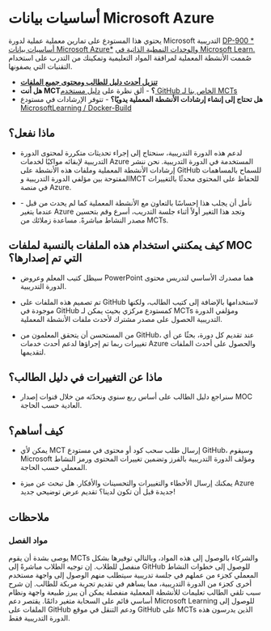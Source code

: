 ﻿# أساسيات بيانات Microsoft Azure

يحتوي هذا المستودع على تمارين معملية عملية لدورة Microsoft التدريبية [DP-900 * أساسيات بيانات Microsoft Azure*](https://docs.microsoft.com/ar-sa/learn/certifications/courses/dp-900t00) و[الوحدات النمطية الذاتية في Microsoft Learn.](https://docs.microsoft.com/ar-sa/users/23110622/collections/0kjyh8rn5gdrjj/) صُممت الأنشطة المعملية لمرافقة المواد التعليمية وتمكينك من التدرب على استخدام التقنيات التي يصفونها. 

- **[تنزيل أحدث دليل للطالب ومحتوى جميع الملفات](../../releases/latest)**
- **هل أنت MCT؟** -  ألق نظرة على [دليل مستخدم GitHub الخاص بنا لـ MCTs](https://microsoftlearning.github.io/MCT-User-Guide/)
- **هل تحتاج إلى إنشاء إرشادات الأنشطة المعملية يدويًا؟** -  تتوفر الإرشادات في مستودع [MicrosoftLearning / Docker-Build](https://github.com/MicrosoftLearning/Docker-Build)

## ماذا نفعل؟

- لدعم هذه الدورة التدريبية، سنحتاج إلى إجراء تحديثات متكررة لمحتوى الدورة التدريبية لإبقائه مواكبًا لخدمات Azure المستخدمة في الدورة التدريبية.  نحن ننشر إرشادات الأنشطة المعملية وملفات هذه الأنشطة على GitHub للسماح بالمساهمات المفتوحة بين مؤلفي الدورة التدريبية وMCT للحفاظ على المحتوى محدثًا بالتغييرات في منصة Azure.

- نأمل أن يجلب هذا إحساسًا بالتعاون مع الأنشطة المعملية كما لم يحدث من قبل - عندما يتغير Azure وتجد هذا التغير أولاً أثناء جلسة التدريب، أسرع وقم بتحسين مصدر النشاط مباشرةً.  مساعدة زملائك من MCTs.

## كيف يمكنني استخدام هذه الملفات بالنسبة لملفات MOC التي تم إصدارها؟

- سيظل كتيب المعلم وعروض PowerPoint هما مصدرك الأساسي لتدريس محتوى الدورة التدريبية.

- تم تصميم هذه الملفات على GitHub لاستخدامها بالإضافة إلى كتيب الطالب، ولكنها موجودة في GitHub كمستودع مركزي بحيث يمكن لـ MCTs ومؤلفي الدورة التدريبية الحصول على مصدر مشترك لأحدث ملفات الأنشطة المعملية.

- من المستحسن أن يتحقق المعلمون من GitHub، عند تقديم كل دورة، بحثًا عن أي تغييرات ربما تم إجراؤها لدعم أحدث خدمات Azure والحصول على أحدث الملفات لتقديمها.

## ماذا عن التغييرات في دليل الطالب؟

- سنراجع دليل الطالب على أساس ربع سنوي ونحدّثه من خلال قنوات إصدار MOC العادية حسب الحاجة.

## كيف أساهم؟

- يمكن لأي MCT إرسال طلب سحب كود أو محتوى في مستودع GitHub، وسيقوم Microsoft ومؤلف الدورة التدريبية بالفرز وتضمين تغييرات المحتوى ورمز النشاط المعملي حسب الحاجة.

- يمكنك إرسال الأخطاء والتغييرات والتحسينات والأفكار.  هل تبحث عن ميزة Azure جديدة قبل أن تكون لدينا؟  تقديم عرض توضيحي جديد!

## ملاحظات

### مواد الفصل

يوصى بشدة أن يقوم MCTs والشركاء بالوصول إلى هذه المواد، وبالتالي توفيرها بشكل منفصل للطلاب.  إن توجيه الطلاب مباشرةً إلى GitHub للوصول إلى خطوات النشاط المعملي كجزء من عملهم في جلسة تدريبية سيتطلب منهم الوصول إلى واجهة مستخدم أخرى كجزء من الدورة التدريبية، مما يساهم في تقديم تجربة مربكة للطالب. إن شرح سبب تلقي الطالب تعليمات للأنشطة المعملية منفصلة يمكن أن يبرز طبيعة واجهة ونظام أساسي قائم على السحابة متغير دائمًا. يقتصر دعم Microsoft Learning للوصول إلى الملفات على GitHub ودعم التنقل في موقع GitHub على MCTs الذين يدرسون هذه الدورة التدريبية فقط.
